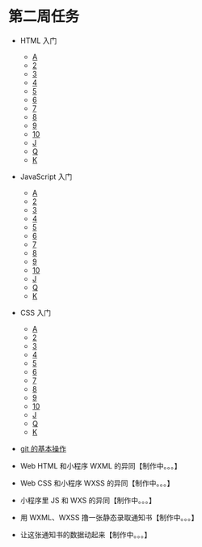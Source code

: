 # 第二周任务

- HTML 入门
	- [A](https://github.com/joephon/open-lession/blob/master/HTML/block/A.md)
	- [2](https://github.com/joephon/open-lession/blob/master/HTML/block/2.md)
	- [3](https://github.com/joephon/open-lession/blob/master/HTML/block/3.md)
	- [4](https://github.com/joephon/open-lession/blob/master/HTML/block/4.md)
	- [5](https://github.com/joephon/open-lession/blob/master/HTML/block/5.md)
	- [6](https://github.com/joephon/open-lession/blob/master/HTML/block/6.md)
	- [7](https://github.com/joephon/open-lession/blob/master/HTML/block/7.md)
	- [8](https://github.com/joephon/open-lession/blob/master/HTML/block/8.md)
	- [9](https://github.com/joephon/open-lession/blob/master/HTML/block/9.md)
	- [10](https://github.com/joephon/open-lession/blob/master/HTML/block/10.md)
	- [J](https://github.com/joephon/open-lession/blob/master/HTML/block/J.md)
	- [Q](https://github.com/joephon/open-lession/blob/master/HTML/block/Q.md)
	- [K](https://github.com/joephon/open-lession/blob/master/HTML/block/K.md)


- JavaScript 入门
	- [A](https://github.com/joephon/open-lession/blob/master/JavaScript/block/A.md)
	- [2](https://github.com/joephon/open-lession/blob/master/JavaScript/block/2.md)
	- [3](https://github.com/joephon/open-lession/blob/master/JavaScript/block/3.md)
	- [4](https://github.com/joephon/open-lession/blob/master/JavaScript/block/4.md)
	- [5](https://github.com/joephon/open-lession/blob/master/JavaScript/block/5.md)
	- [6](https://github.com/joephon/open-lession/blob/master/JavaScript/block/6.md)
	- [7](https://github.com/joephon/open-lession/blob/master/JavaScript/block/7.md)
	- [8](https://github.com/joephon/open-lession/blob/master/JavaScript/block/8.md)
	- [9](https://github.com/joephon/open-lession/blob/master/JavaScript/block/9.md)
	- [10](https://github.com/joephon/open-lession/blob/master/JavaScript/block/10.md)
	- [J](https://github.com/joephon/open-lession/blob/master/JavaScript/block/J.md)
	- [Q](https://github.com/joephon/open-lession/blob/master/JavaScript/block/Q.md)
	- [K](https://github.com/joephon/open-lession/blob/master/JavaScript/block/K.md)

- CSS 入门
	- [A](https://github.com/joephon/open-lession/blob/master/CSS/block/A.md)
	- [2](https://github.com/joephon/open-lession/blob/master/CSS/block/2.md)
	- [3](https://github.com/joephon/open-lession/blob/master/CSS/block/3.md)
	- [4](https://github.com/joephon/open-lession/blob/master/CSS/block/4.md)
	- [5](https://github.com/joephon/open-lession/blob/master/CSS/block/5.md)
	- [6](https://github.com/joephon/open-lession/blob/master/CSS/block/6.md)
	- [7](https://github.com/joephon/open-lession/blob/master/CSS/block/7.md)
	- [8](https://github.com/joephon/open-lession/blob/master/CSS/block/8.md)
	- [9](https://github.com/joephon/open-lession/blob/master/CSS/block/9.md)
	- [10](https://github.com/joephon/open-lession/blob/master/CSS/block/10.md)
	- [J](https://github.com/joephon/open-lession/blob/master/CSS/block/J.md)
	- [Q](https://github.com/joephon/open-lession/blob/master/CSS/block/Q.md)
	- [K](https://github.com/joephon/open-lession/blob/master/CSS/block/K.md)

- [git 的基本操作](https://github.com/public-class/season-one/tree/master/source/git-tutorail.pdf)

- Web HTML 和小程序 WXML 的异同【制作中。。。】

- Web CSS 和小程序 WXSS 的异同【制作中。。。】

- 小程序里 JS 和 WXS 的异同【制作中。。。】

- 用 WXML、WXSS 撸一张静态录取通知书【制作中。。。】

- 让这张通知书的数据动起来【制作中。。。】

